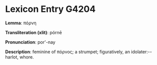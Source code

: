 # Lexicon Entry G4204

**Lemma**: πόρνη

**Transliteration (xlit)**: pórnē

**Pronunciation**: por'-nay

**Description**:
feminine of πόρνος; a strumpet; figuratively, an idolater:--harlot, whore.
